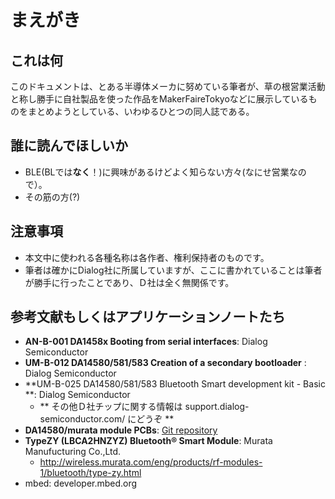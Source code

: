 # まえがき
## これは何
このドキュメントは、とある半導体メーカに努めている筆者が、草の根営業活動と称し勝手に自社製品を使った作品をMakerFaireTokyoなどに展示しているものをまとめようとしている、いわゆるひとつの同人誌である。

## 誰に読んでほしいか
* BLE(BLでは**なく**！)に興味があるけどよく知らない方々(なにせ営業なので）。
* その筋の方(?)

## 注意事項
* 本文中に使われる各種名称は各作者、権利保持者のものです。
* 筆者は確かにDialog社に所属していますが、ここに書かれていることは筆者が勝手に行ったことであり、Ｄ社は全く無関係です。

## 参考文献もしくはアプリケーションノートたち
* **AN-B-001 DA1458x Booting from serial interfaces**: Dialog Semiconductor
* **UM-B-012 DA14580/581/583 Creation of a secondary bootloader** : Dialog Semiconductor
* **UM-B-025 DA14580/581/583 Bluetooth Smart development kit - Basic **: Dialog Semiconductor
    * ** その他Ｄ社チップに関する情報は support.dialog-semiconductor.com/ にどうぞ **
* **DA14580/murata module PCBs**: [Git repository](github.com/K4zuki/da14580)
* **TypeZY (LBCA2HNZYZ) Bluetooth® Smart Module**: Murata Manufucturing Co.,Ltd.
    * http://wireless.murata.com/eng/products/rf-modules-1/bluetooth/type-zy.html
* mbed: developer.mbed.org
